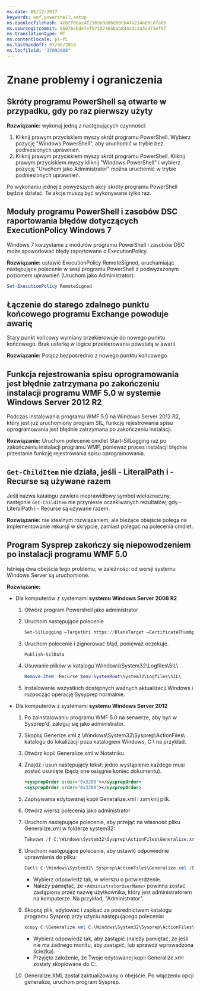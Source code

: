 ```yaml
---
ms.date: 06/12/2017
keywords: wmf,powershell,setup
ms.openlocfilehash: 4eb2f0bac4f2169a9a06d80cb4fa214a09cdfa86
ms.sourcegitcommit: 8b076ebde7ef971d7465bab834a3c2a32471ef6f
ms.translationtype: MT
ms.contentlocale: pl-PL
ms.lasthandoff: 07/06/2018
ms.locfileid: "37892988"
---
```

# <a name="known-issues-and-limitations"></a>Znane problemy i ograniczenia

## <a name="powershell-shortcuts-are-broken-when-used-for-the-first-time"></a>Skróty programu PowerShell są otwarte w przypadku, gdy po raz pierwszy użyty

**Rozwiązanie:** wykonaj jedną z następujących czynności:

1. Kliknij prawym przyciskiem myszy skrót programu PowerShell. Wybierz pozycję "Windows PowerShell", aby uruchomić w trybie bez podniesionych uprawnień.
2. Kliknij prawym przyciskiem myszy skrót programu PowerShell. Kliknij prawym przyciskiem myszy kliknij "Windows PowerShell" i wybierz pozycję "Uruchom jako Administrator" można uruchomić w trybie podniesionych uprawnień.

Po wykonaniu jednej z powyższych akcji skróty programu PowerShell będzie działać. Te akcje muszą być wykonywane tylko raz.

## <a name="powershell-modules-and-dsc-resources-report-errors-about-executionpolicy-on-windows-7"></a>Moduły programu PowerShell i zasobów DSC raportowania błędów dotyczących ExecutionPolicy Windows 7

Windows 7 korzystanie z modułów programu PowerShell i zasobów DSC może spowodować błędy raportowane o ExecutionPolicy.

**Rozwiązanie:** ustawić ExecutionPolicy RemoteSigned, uruchamiając następujące polecenie w sesji programu PowerShell z podwyższonym poziomem uprawnień (Uruchom jako Administrator):

```powershell
Set-ExecutionPolicy RemoteSigned
```

## <a name="connecting-to-an-old-remote-exchange-endpoint-causes-a-crash"></a>Łączenie do starego zdalnego punktu końcowego programu Exchange powoduje awarię

Stary punkt końcowy wymiany przekierowuje do nowego punktu końcowego. Brak usterkę w logice przekierowania powstałą w awarii.

**Rozwiązanie:** Połącz bezpośrednio z nowego punktu końcowego.

## <a name="software-inventory-logging-feature-is-erroneously-stopped-after-wmf-50-installation-on-windows-server-2012-r2"></a>Funkcja rejestrowania spisu oprogramowania jest błędnie zatrzymana po zakończeniu instalacji programu WMF 5.0 w systemie Windows Server 2012 R2

Podczas instalowania programu WMF 5.0 na Windows Server 2012 R2, który jest już uruchomiony program SIL, funkcję rejestrowania spisu oprogramowania jest błędnie zatrzymana po zakończeniu instalacji.

**Rozwiązanie:** Uruchom polecenie cmdlet Start-SilLogging raz po zakończeniu instalacji programu WMF, ponieważ proces instalacji błędnie przestanie funkcję rejestrowania spisu oprogramowania.

## <a name="get-childitem-does-not-work-if--literalpath-and--recurse-are-used-together"></a>`Get-ChildItem` nie działa, jeśli - LiteralPath i - Recurse są używane razem

Jeśli nazwa katalogu zawiera nieprawidłowy symbol wieloznaczny, następnie `Get-ChildItem` nie przyniesie oczekiwanych rezultatów, gdy - LiteralPath i - Recurse są używane razem.

**Rozwiązanie:** nie idealnym rozwiązaniem, ale bieżące obejście polega na implementowanie rekursji w skrypcie, zamiast polegać na polecenia cmdlet.

## <a name="sysprep-fails-after-wmf-50-installation"></a>Program Sysprep zakończy się niepowodzeniem po instalacji programu WMF 5.0

Istnieją dwa obejścia tego problemu, w zależności od wersji systemu Windows Server są uruchomione.

**Rozwiązanie:**

- Dla komputerów z systemami **systemu Windows Server 2008 R2**
  1. Otwórz program Powershell jako administrator
  2. Uruchom następujące polecenie

     ```powershell
     Set-SilLogging –TargetUri https://BlankTarget –CertificateThumbprint 0123456789
     ```

  3. Uruchom polecenie i zignorować błąd, ponieważ oczekuje.

     ```powershell
     Publish-SilData
     ```

  4. Usuwanie plików w katalogu \Windows\System32\Logfiles\SIL\

     ```powershell
     Remove-Item -Recurse $env:SystemRoot\System32\Logfiles\SIL\
     ```

  5. Instalowanie wszystkich dostępnych ważnych aktualizacji Windows i rozpocząć operację Sysyprep normalnie.

- Dla komputerów z systemami **systemu Windows Server 2012**
  1. Po zainstalowaniu programu WMF 5.0 na serwerze, aby być w Sysprep'd, zaloguj się jako administrator.
  2. Skopiuj Generize.xml z \Windows\System32\Sysprep\ActionFiles\ katalogu do lokalizacji poza katalogiem Windows, C:\ na przykład.
  3. Otwórz kopii Generalize.xml w Notatniku.
  4. Znajdź i usuń następujący tekst: jedno wystąpienie każdego musi zostać usunięte (będą one osiągnie koniec dokumentu).

     ```xml
     <sysprepOrder order="0x3200"></sysprepOrder>
     <sysprepOrder order="0x3300"></sysprepOrder>
     ```

  5. Zapisywania edytowanej kopii Generalize.xml i zamknij plik.
  6. Otwórz wiersz polecenia jako administrator
  7. Uruchom następujące polecenie, aby przejąć na własność pliku Generalize.xml w folderze system32:

     ```powershell
     Takeown /f C:\Windows\System32\Sysprep\ActionFiles\Generalize.xml
     ```

  8. Uruchom następujące polecenie, aby ustawić odpowiednie uprawnienia do pliku:

     ```powershell
     Cacls C:\Windows\System32\ Sysprep\ActionFiles\Generalize.xml /G `<AdministratorUserName>`:F
     ```

     - Wybierz odpowiedź tak, w wierszu o potwierdzenie.
     - Należy pamiętać, że `<AdministratorUserName>` powinna zostać zastąpiona przez nazwę użytkownika, który jest administratorem na komputerze. Na przykład, "Administrator".

  9. Skopiuj plik, edytować i zapisać za pośrednictwem katalogu programu Sysprep przy użyciu następującego polecenia:

     ```powershell
     xcopy C:\Generalize.xml C:\Windows\System32\Sysprep\ActionFiles\Generalize.xml
     ```

     - Wybierz odpowiedź tak, aby zastąpić (należy pamiętać, że jeśli nie ma żadnego monitu, aby zastąpić, lub sprawdź wprowadzona ścieżka).
     - Przyjęto założenie, że Twoje edytowanej kopii Generalize.xml zostały skopiowane do C:\.

  10. Generalize.XML został zaktualizowany o obejście. Po włączeniu opcji generalize, uruchom program Sysprep.